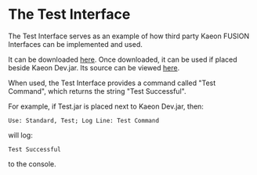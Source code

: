 # The Test Interface

The Test Interface serves as an example of how third party Kaeon FUSION Interfaces can be implemented and used.

It can be downloaded [here](https://github.com/Gallery-of-Kaeon/Kaeon-FUSION/raw/master/Kaeon%20FUSION/API/Interface%20Development%20Framework/Sample%20Interface/Interface/Test.jar). Once downloaded, it can be used if placed beside Kaeon Dev.jar.
Its source can be viewed [here](https://github.com/Gallery-of-Kaeon/Kaeon-FUSION/tree/master/Kaeon%20FUSION/API/Interface%20Development%20Framework/Sample%20Interface/Source).

When used,
the Test Interface provides a command called "Test Command",
which returns the string "Test Successful".

For example, if Test.jar is placed next to Kaeon Dev.jar, then:

    Use: Standard, Test; Log Line: Test Command

will log:

    Test Successful

to the console.